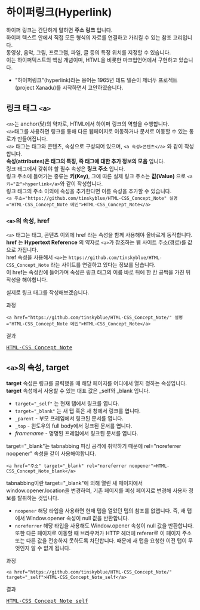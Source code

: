 # 하이퍼링크(Hyperlink)

하이퍼 링크는 간단하게 말하면 **주소 링크** 입니다.<br>
하이퍼 텍스트 안에서 직접 모든 형식의 자료를 연결하고 가리킬 수 있는 참조 고리입니다.<br>
동영상, 음악, 그림, 프로그램, 파일, 글 등의 특정 위치를 지정할 수 있습니다.<br>
이는 하이퍼텍스트의 핵심 개념이며, HTML을 비롯한 마크업언어에서 구현하고 있습니다.

- "하이퍼링크"(hyperlink)라는 용어는 1965년 테드 넬슨이 제너두 프로젝트(project Xanadu)를 시작하면서 고안하였습니다.

## 링크 태그 `<a>`

`<a>`는 anchor(닻)의 약자로, HTML에서 하이퍼 링크의 역할을 수행합니다.<br>
`<a>`태그를 사용하면 링크를 통해 다른 웹페이지로 이동하거나 문서로 이동할 수 있는 통로가 만들어집니다.<br>
`<a>` 태그는 태그와 콘텐츠, 속성으로 구성되어 있으며, `<a 속성>콘텐츠</a>` 와 같이 작성합니다.<br>
**속성(attributes)은 태그의 특징, 즉 태그에 대한 추가 정보의 모음** 입니다.<br>
링크 태그에서 갖춰야 할 필수 속성은 **링크 주소** 입니다.<br>
링크 주소에 들어가는 종류는 **키(Key)**, 그에 따른 실제 링크 주소는 **값(Value)** 으로 `<a 키="값">hyperlink</a>`와 같이 작성합니다.<br>
링크 태그의 주소 이외에 속성을 추가한다면 이름 속성을 추가할 수 있습니다.<br>
`<a 주소="https://github.com/tinskyblue/HTML-CSS_Concept_Note" 설명="HTML-CSS_Concept_Note 메인">HTML-CSS_Concept_Note</a>`<br>

### `<a>`의 속성, href

`<a>` 태그는 태그, 콘텐츠 이외에 href 라는 속성을 함께 사용해야 올바르게 동작합니다.<br>
**href** 는 **Hypertext Reference** 의 약자로 `<a>`가 참조하는 웹 사이트 주소(경로)를 값으로 가집니다.<br>
href 속성을 사용해서 `<a>`는 `https://github.com/tinskyblue/HTML-CSS_Concept_Note` 라는 사이트를 연결하고 있다는 정보를 담습니다.<br>
이 href는 속성칸에 들어가며 속성은 링크 태그의 이름 바로 뒤에 한 칸 공백을 가진 뒤 작성을 해야합니다.

실제로 링크 태그를 작성해보겠습니다.

과정
```
<a href="https://github.com/tinskyblue/HTML-CSS_Concept_Note/" 설명="HTML-CSS_Concept_Note 메인">HTML-CSS_Concept_Note</a>
```
  
결과
<pre>
<a href="https://github.com/tinskyblue/HTML-CSS_Concept_Note/" 설명="HTML-CSS_Concept_Note 메인">HTML-CSS_Concept_Note</a>
</pre>

## `<a>`의 속성, target

**target** 속성은 링크를 클릭했을 때 해당 페이지를 어디에서 열지 정하는 속성입니다.<br>
**target** 속성에서 사용할 수 있는 대표 값은 _self와 _blank 입니다.<br>

- `target="_self"` 는 현재 탭에서 링크를 엽니다.
- `target="_blank"` 는 새 탭 혹은 새 창에서 링크를 엽니다.
- `_parent` - 부모 프레임에서 링크된 문서를 엽니다.
- `_top` - 윈도우의 full body에서 링크된 문서를 엽니다.
- *framename* - 명명된 프레임에서 링크된 문서를 엽니다.

target="_blank"는 tabnabbing 피싱 공격에 취약하기 때문에 rel="noreferrer noopener" 속성을 같이 사용해야합니다.<br>

`<a href="주소" target="_blank" rel="noreferrer noopener">HTML-CSS_Concept_Note_blank</a>`<br>

tabnabbing이란 target="_blank"에 의해 열린 새 페이지에서 window.opener.location을 변경하여, 기존 페이지를 피싱 페이지로 변경해 사용자 정보를 탈취하는 것입니다.
- `noopener` 해당 타입을 사용하면 현재 탭을 열었던 탭의 참조를 없앱니다. 즉, 새 탭에서 Window.opener 속성이 null 값을 반환합니다.
- `noreferrer` 해당 타입을 사용해도 Window.opener 속성이 null 값을 반환합니다. 또한 다른 페이지로 이동할 때 브라우저가 HTTP 헤더에 referer로 이 페이지 주소 또는 다른 값을 전송하지 못하도록 차단합니다. 때문에 새 탭을 요청한 이전 탭이 무엇인지 알 수 없게 됩니다.

과정
```
<a href="https://github.com/tinskyblue/HTML-CSS_Concept_Note/" target="_self">HTML-CSS_Concept_Note_self</a>
```

결과
<pre>
<a href="https://github.com/tinskyblue/HTML-CSS_Concept_Note/" target="_self">HTML-CSS_Concept_Note_self</a>
</pre>
